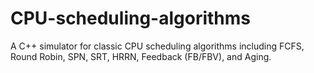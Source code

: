 # CPU-scheduling-algorithms
A C++ simulator for classic CPU scheduling algorithms including FCFS, Round Robin, SPN, SRT, HRRN, Feedback (FB/FBV), and Aging.
